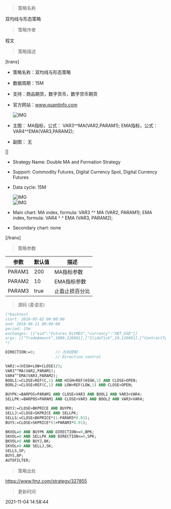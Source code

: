 
> 策略名称

双均线与形态策略

> 策略作者

程文

> 策略描述

[trans]
- 策略名称：双均线与形态策略
- 数据周期：15M
- 支持：商品期货，数字货币，数字货币期货
- 官方网站：www.quantinfo.com

  ![IMG](https://www.fmz.com/upload/asset/cf5ac5fdf4f33ed438ed4498e1a7b142.png) 

- 主图：
  MA指标，公式：  VAR3^^MA(VAR2,PARAM1);
  EMA指标，公式：VAR4^^EMA(VAR3,PARAM2);

- 副图：
  无

||

- Strategy Name: Double MA and Formation Strategy
- Support: Commodity Futures, Digital Currency Spot, Digital Currency Futures 
- Data cycle: 15M

  ![IMG](https://www.fmz.com/upload/asset/a11b6dffb660edef84c785a9d1d88f87.png)  
  ![IMG](https://www.fmz.com/upload/asset/c2498b876b57cce1e887fa052ac8a298.png) 

- Main chart:
  MA index, formula: VAR3 ^^ MA (VAR2, PARAM1);
  EMA index, formula: VAR4 ^ ^ EMA (VAR3, PARAM2);
- Secondary chart:
  none

[/trans]

> 策略参数



|参数|默认值|描述|
|----|----|----|
|PARAM1|200|MA指标参数|MA index parameter|
|PARAM2|10|EMA指标参数|EMA index parameter|
|PARAM3|true|止盈止损百分比|take profit percentage and stop loss percentage|


> 源码 (麦语言)

``` pascal
(*backtest
start: 2018-05-02 00:00:00
end: 2018-06-21 00:00:00
period: 15m
exchanges: [{"eid":"Futures_BitMEX","currency":"XBT_USD"}]
args: [["TradeAmount",1000,126961],["SlideTick",10,126961],["ContractType","XBTUSD",126961]]
*)

DIRECTION:=0;         // 方向控制
                      // Direction control

VAR2:=(HIGH+LOW+CLOSE)/3;
VAR3^^MA(VAR2,PARAM1);
VAR4^^EMA(VAR3,PARAM2);
BOOL1:=CLOSE>REF(C,1) AND HIGH>REF(HIGH,1) AND CLOSE>OPEN;
BOOL2:=CLOSE<REF(C,1) AND LOW<REF(LOW,1) AND CLOSE<OPEN;

BUYPK:=BARPOS>PARAM1 AND CLOSE>VAR3 AND BOOL1 AND VAR3>VAR4;
SELLPK:=BARPOS>PARAM1 AND CLOSE<VAR3 AND BOOL2 AND VAR3<VAR4;

BUYJ:=CLOSE>BKPRICE AND BUYPK;
SELLJ:=CLOSE<SKPRICE AND SELLPK;
SELLS:=CLOSE<BKPRICE*(1-PARAM3*0.01);
BUYS:=CLOSE>SKPRICE*(1+PARAM3*0.01);

BKVOL=0 AND BUYPK AND DIRECTION>=0,BPK;
SKVOL=0 AND SELLPK AND DIRECTION<=0,SPK;
BKVOL>0 AND BUYJ,BK;
SKVOL>0 AND SELLJ,SK;
SELLS,SP;
BUYS,BP;
AUTOFILTER;
```

> 策略出处

https://www.fmz.com/strategy/327855

> 更新时间

2021-11-04 14:58:44
